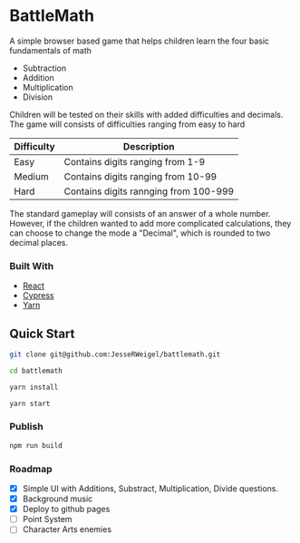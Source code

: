 # BattleMath

A simple browser based game that helps children learn the four basic fundamentals of math

- Subtraction
- Addition
- Multiplication
- Division

Children will be tested on their skills with added difficulties and decimals. 
The game will consists of difficulties ranging from easy to hard

| Difficulty | Description |
| --- | --- |
| Easy | Contains digits ranging from 1-9 |
| Medium | Contains digits ranging from 10-99 |
| Hard | Contains digits rannging from 100-999 |

The standard gameplay will consists of an answer of a whole number. However, if the children wanted to add more complicated calculations, they can choose to change the mode a "Decimal", which is rounded to two decimal places.

### Built With

- [React](https://reactjs.org/)
- [Cypress](https://www.cypress.io/)
- [Yarn](https://yarnpkg.com/)

## Quick Start

```sh
git clone git@github.com:JesseRWeigel/battlemath.git
```

```sh
cd battlemath

yarn install

yarn start
```

### Publish

```sh
npm run build
```

### Roadmap

- [x] Simple UI with Additions, Substract, Multiplication, Divide questions.
- [x] Background music
- [x] Deploy to github pages
- [ ] Point System
- [ ] Character Arts enemies
